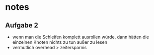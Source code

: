 # notes

## Aufgabe 2

* wenn man die Schleifen komplett ausrollen würde, dann hätten die einzelnen Knoten nichts zu tun außer zu lesen
* vermutlich overhead > zeitersparnis
